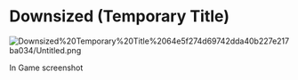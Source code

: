 # Downsized (Temporary Title)

![Downsized%20Temporary%20Title%2064e5f274d69742dda40b227e217ba034/Untitled.png](Downsized%20Temporary%20Title%2064e5f274d69742dda40b227e217ba034/Untitled.png)

In Game screenshot